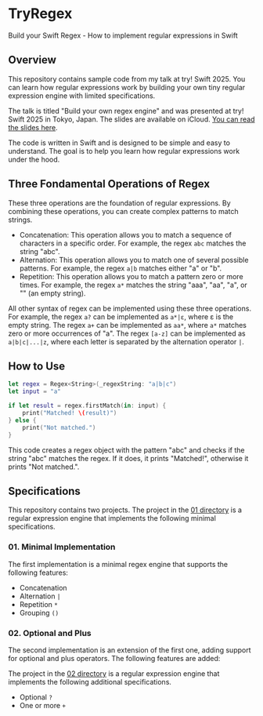 # TryRegex

Build your Swift Regex - How to implement regular expressions in Swift

## Overview

This repository contains sample code from my talk at try! Swift 2025. You can learn how regular expressions work by building your own tiny regular expression engine with limited specifications.

The talk is titled "Build your own regex engine" and was presented at try! Swift 2025 in Tokyo, Japan. The slides are available on iCloud.
[You can read the slides here](https://www.icloud.com/keynote/05cS1btc22VKpxnUiYTI7w0pQ#Build_your_own_regex_engine).

The code is written in Swift and is designed to be simple and easy to understand. The goal is to help you learn how regular expressions work under the hood.

## Three Fondamental Operations of Regex

These three operations are the foundation of regular expressions. By combining these operations, you can create complex patterns to match strings.

- Concatenation: This operation allows you to match a sequence of characters in a specific order. For example, the regex `abc` matches the string "abc".
- Alternation: This operation allows you to match one of several possible patterns. For example, the regex `a|b` matches either "a" or "b".
- Repetition: This operation allows you to match a pattern zero or more times. For example, the regex `a*` matches the string "aaa", "aa", "a", or "" (an empty string).

All other syntax of regex can be implemented using these three operations. For example, the regex `a?` can be implemented as `a*|ε`, where ε is the empty string. The regex `a+` can be implemented as `aa*`, where `a*` matches zero or more occurrences of "a". The regex `[a-z]` can be implemented as `a|b|c|...|z`, where each letter is separated by the alternation operator `|`.

## How to Use

```swift
let regex = Regex<String>(_regexString: "a|b|c")
let input = "a"

if let result = regex.firstMatch(in: input) {
    print("Matched! \(result)")
} else {
    print("Not matched.")
}
```

This code creates a regex object with the pattern "abc" and checks if the string "abc" matches the regex. If it does, it prints "Matched!", otherwise it prints "Not matched.".

## Specifications

This repository contains two projects. The project in the [01 directory](https://github.com/kishikawakatsumi/TryRegex/tree/main/01/TryRegex) is a regular expression engine that implements the following minimal specifications.

### 01. Minimal Implementation

The first implementation is a minimal regex engine that supports the following features:

- Concatenation
- Alternation `|`
- Repetition `*`
- Grouping `()`

### 02. Optional and Plus

The second implementation is an extension of the first one, adding support for optional and plus operators. The following features are added:

The project in the [02 directory](https://github.com/kishikawakatsumi/TryRegex/tree/main/02/TryRegex) is a regular expression engine that implements the following additional specifications.

- Optional `?`
- One or more `+`
